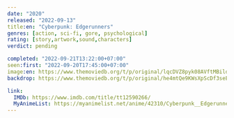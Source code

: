 ```yaml
---
date: "2020"
released: "2022-09-13"
title:en: "Cyberpunk: Edgerunners"
genres: [action, sci-fi, gore, psychological]
rating: [story,artwork,sound,characters]
verdict: pending

completed: "2022-09-21T13:22:00+07:00"
seen:first: "2022-09-20T17:45:00+07:00"
image:en: https://www.themoviedb.org/t/p/original/lqcDVZ8pyk08AVftMBildDR3QUK.jpg
backdrop: https://www.themoviedb.org/t/p/original/he4mtQe9KWsXpScDf3seER8Pkq6.jpg

link:
  IMDb: https://www.imdb.com/title/tt12590266/
  MyAnimeList: https://myanimelist.net/anime/42310/Cyberpunk__Edgerunners
---
```

